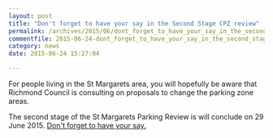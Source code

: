```yaml
---
layout: post
title: "Don't forget to have your say in the Second Stage CPZ review"
permalink: /archives/2015/06/dont_forget_to_have_your_say_in_the_second_stage_c.html
commentfile: 2015-06-24-dont_forget_to_have_your_say_in_the_second_stage_c
category: news
date: 2015-06-24 15:27:04

---
```


For people living in the St Margarets area, you will hopefully be aware that Richmond Council is consulting on proposals to change the parking zone areas.

The second stage of the St Margarets Parking Review is will conclude on 29 June 2015. [Don't forget to have your say.](https://stmargarets.london/archives/2015/06/st_margarets_parking_review_second_stage.html)
